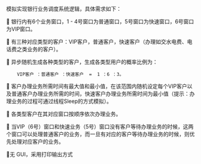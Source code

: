 模拟实现银行业务调度系统逻辑，具体需求如下：

	银行内有6个业务窗口，1 - 4号窗口为普通窗口，5号窗口为快速窗口，6号窗口为VIP窗口。

	有三种对应类型的客户：VIP客户，普通客户，快速客户（办理如交水电费、电话费之类业务的客户）。

	异步随机生成各种类型的客户，生成各类型用户的概率比例为：

        VIP客户 ：普通客户 ：快速客户  =  1 ：6 ：3。

	客户办理业务所需时间有最大值和最小值，在该范围内随机设定每个VIP客户以及普通客户办理业务所需的时间，快速客户办理业务所需时间为最小值（提示：办理业务的过程可通过线程Sleep的方式模拟）。

	各类型客户在其对应窗口按顺序依次办理业务。 

	当VIP（6号）窗口和快速业务（5号）窗口没有客户等待办理业务的时候，这两个窗口可以处理普通客户的业务，而一旦有对应的客户等待办理业务的时候，则优先处理对应客户的业务。

无	GUI，采用打印输出方式
